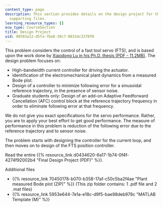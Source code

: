 ```yaml
---
content_type: page
description: This section provides details on the design project for the course and
  supporting files.
learning_resource_types: []
ocw_type: CourseSection
title: Design Project
uid: 98593a12-d5fa-7ba8-30c7-0831dc32f0f0
---
```


This problem considers the control of a fast tool servo (FTS), and is based upon the work done by [Xiaodong Lu in his Ph.D. thesis (PDF - 11.2MB)](/ans7870/2/2.14/s14/MIT2_14S14_XDLU_PhD_Thesis.pdf). The design problem focuses on:

*   High-bandwidth current controller for driving the actuator.
*   Identification of the electromechanical plant dynamics from a measured Bode plot.
*   Design of a controller to minimize following error for a sinusoidal reference trajectory, in the presence of sensor noise.
*   Graduate students only: Design of an add-on Adaptive Feedforward Cancellation (AFC) control block at the reference trajectory frequency in order to eliminate following error at that frequency.

We do not give you exact specifications for the servo performance. Rather, you are to apply your best effort to get good performance. The measure of performance in this problem is reduction of the following error due to the reference trajectory and to sensor noise.

The problem starts with designing the controller for the current loop, and then moves on to design of the FTS position controller.

Read the entire {{% resource_link d0434620-6a17-1b74-0f4f-4274f92002b4 "Final Design Project (PDF)" %}}.

Additional files

*   {{% resource_link 70450178-b070-b358-17af-c50c5ba2f4ae "Plant measured Bode plot (ZIP)" %}} (This zip folder contains: 1 .pdf file and 2 .mat files)
*   {{% resource_link 5953e644-7e1a-e18c-d9f5-bae98deb978c "MATLAB Template (M)" %}}